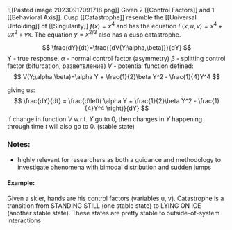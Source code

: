 ![[Pasted image 20230917091718.png]]
Given 2 [[Control Factors]] and 1 [[Behavioral Axis]]. Cusp [[Catastrophe]] resemble the [[Universal Unfolding]] of [[Singularity]] $f(x)=x^4$ and has the equation $F(x, u,v)= x^4+ux^2+vx$. The equation $y=x^{2/3}$ also has a cusp catastrophe.

$$
\frac{dY}{dt}=\frac{{dV(Y;\alpha,\beta)}}{dY}
$$
Y - true response.
$\alpha$ - normal control factor (asymmetry)
$\beta$ - splitting control factor (bifurcation, разветвление)
$V$ - potential function defined:
$$
V(Y;\alpha,\beta)=\alpha Y + \frac{1}{2}\beta Y^2 - \frac{1}{4}Y^4
$$

giving us:
$$
\frac{dY}{dt} = \frac{d\left( \alpha Y + \frac{1}{2}\beta Y^2 - \frac{1}{4}Y^4 \right)}{dY}
$$
if change in function $V$ w.r.t. $Y$ go to 0, then changes in $Y$ happening through time $t$ will also go to 0. (stable state)


### Notes:
- highly relevant for researchers as both a guidance and methodology to investigate phenomena with bimodal distribution and sudden jumps

#### Example:
Given a skier, hands are his control factors (variables u, v). 
Catastrophe is a transition from STANDING STILL (one stable state) to LYING ON ICE (another stable state). These states are pretty stable to outside-of-system interactions